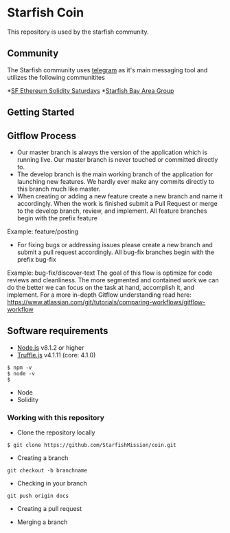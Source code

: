 # Starfish Coin

This repository is used by the starfish community.

## Community

The Starfish community uses [telegram](https://telegram.org/) as it's main messaging tool and utilizes the following communitites

*[SF Ethereum Solidity Saturdays](https://t.me/sf_ethereum_ss)
*[Starfish Bay Area Group](https://t.me/starfishnetwork)

## Getting Started

## Gitflow Process

* Our master branch is always the version of the application which is running live. Our master branch is never touched or committed directly to.
* The develop branch is the main working branch of the application for launching new features. We hardly ever make any commits directly to this branch much like master.
* When creating or adding a new feature create a new branch and name it accordingly. When the work is finished submit a Pull Request or merge to the develop branch, review, and implement. All feature branches begin with the prefix feature    

Example: feature/posting

* For fixing bugs or addressing issues please create a new branch and submit a pull request accordingly. All bug-fix branches begin with the prefix bug-fix

Example: bug-fix/discover-text
The goal of this flow is optimize for code reviews and cleanliness. The more segmented and contained work we can do the better we can focus on the task at hand, accomplish it, and implement.
For a more in-depth Gitflow understanding read here: https://www.atlassian.com/git/tutorials/comparing-workflows/gitflow-workflow

## Software requirements

* [Node.js](https://nodejs.org/en/) v8.1.2 or higher
* [Truffle.js](http://truffleframework.com/) v4.1.11 (core: 4.1.0)

```
$ npm -v
$ node -v
$ 
```

* Node
* Solidity


### Working with this repository

* Clone the repository locally

```
$ git clone https://github.com/StarfishMission/coin.git
```

* Creating a branch

```
git checkout -b branchname
```

* Checking in your branch

`git push origin docs`

* Creating a pull request

* Merging a branch
